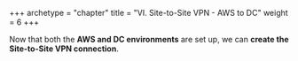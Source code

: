 +++
archetype = "chapter"
title = "VI. Site-to-Site VPN - AWS to DC"
weight = 6
+++


Now that both the **AWS and DC environments** are set up, we can **create the Site-to-Site VPN connection**.


